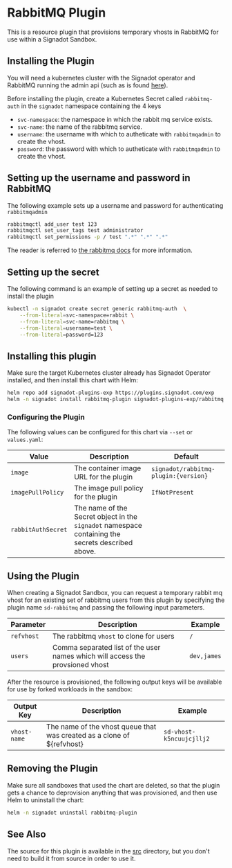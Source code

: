 # RabbitMQ Plugin

This is a resource plugin that provisions temporary vhosts in RabbitMQ
for use within a Signadot Sandbox.

## Installing the Plugin

You will need a kubernetes cluster with the Signadot operator and RabbitMQ
running the admin api (such as is found
[here](https://github.com/bitnami/charts/tree/master/bitnami/rabbitmq)).

Before installing the plugin, create a Kubernetes Secret called `rabbitmq-auth` in
the `signadot` namespace containing the 4 keys 
- `svc-namespace`: the namespace in which the rabbit mq service exists.
- `svc-name`: the name of the rabbitmq service.
- `username`: the username with which to autheticate with `rabbitmqadmin`
to create the vhost.
- `password`: the password with which to autheticate with `rabbitmqadmin`
to create the vhost.

## Setting up the username and password in RabbitMQ

The following example sets up a username and password for authenticating
`rabbitmqadmin`

```sh
rabbitmqctl add_user test 123
rabbitmqctl set_user_tags test administrator 
rabbitmqctl set_permissions -p / test ".*" ".*" ".*"
```

The reader is referred to [the rabbitmq docs](https://www.rabbitmq.com/cli.html#remote-nodes)
for more information.

## Setting up the secret

The following command is an example of setting up a secret as needed to install the
plugin

```sh
kubectl -n signadot create secret generic rabbitmq-auth  \
	--from-literal=svc-namespace=rabbit \
	--from-literal=svc-name=rabbitmq \
	--from-literal=username=test \
	--from-literal=password=123
```

## Installing this plugin

Make sure the target Kubernetes cluster already has Signadot Operator installed,
and then install this chart with Helm:

```sh
helm repo add signadot-plugins-exp https://plugins.signadot.com/exp
helm -n signadot install rabbitmq-plugin signadot-plugins-exp/rabbitmq
```

### Configuring the Plugin

The following values can be configured for this chart via `--set` or `values.yaml`:

Value | Description | Default
----- | ----------- | -------
`image` | The container image URL for the plugin | `signadot/rabbitmq-plugin:{version}`
`imagePullPolicy` | The image pull policy for the plugin | `IfNotPresent`
`rabbitAuthSecret` | The name of the Secret object in the `signadot` namespace containing the secrets described above. | 

## Using the Plugin

When creating a Signadot Sandbox, you can request a temporary rabbit mq vhost for
an existing set of rabbitmq users from this plugin by specifying the plugin name 
`sd-rabbitmq` and passing the following input parameters.

Parameter | Description | Example
--------- | ----------- | -------
`refvhost` | The rabbitmq `vhost` to clone for users | `/`
`users` | Comma separated list of the user names which will access the provsioned vhost | `dev,james`

After the resource is provisioned, the following output keys will be available
for use by forked workloads in the sandbox:

Output Key | Description | Example
---------- | ----------- | -------
`vhost-name` | The name of the vhost queue that was created as a clone of ${refvhost} | `sd-vhost-k5ncuujcjllj2`

## Removing the Plugin

Make sure all sandboxes that used the chart are deleted, so that the plugin gets
a chance to deprovision anything that was provisioned, and then use Helm to
uninstall the chart:

```sh
helm -n signadot uninstall rabbitmq-plugin
```

## See Also

The source for this plugin is available in the [src](../../src/)
directory, but you don't need to build it from source in order to use it.
